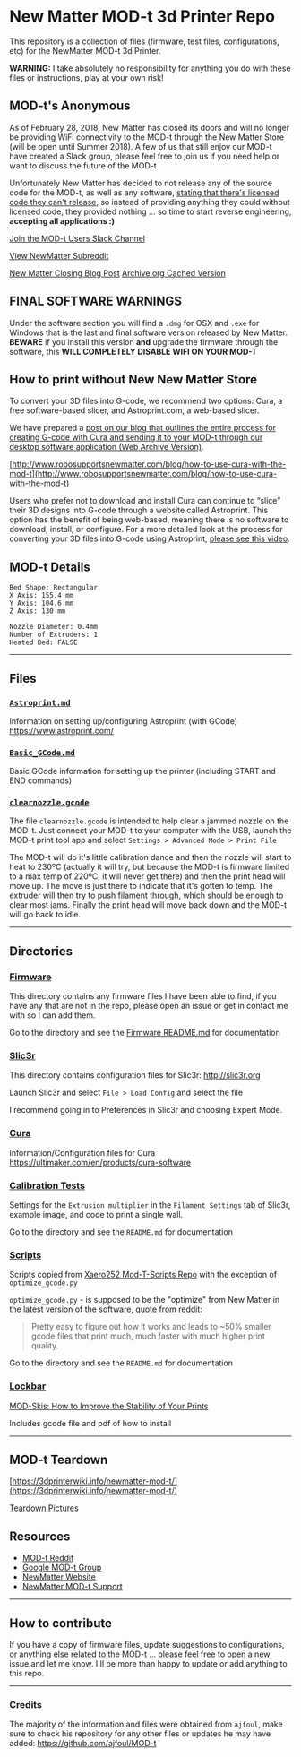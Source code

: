 New Matter MOD-t 3d Printer Repo
================================

This repository is a collection of files (firmware, test files, configurations, etc) for the NewMatter MOD-t 3d Printer.

**WARNING:** I take absolutely no responsibility for anything you do with these files or instructions, play at your own risk!

MOD-t's Anonymous
---------------
As of February 28, 2018, New Matter has closed its doors and will no longer be providing WiFi connectivity to the MOD-t through the New Matter Store (will be open until Summer 2018).  A few of us that still enjoy our MOD-t have created a Slack group, please feel free to join us if you need help or want to discuss the future of the MOD-t

Unfortunately New Matter has decided to not release any of the source code for the MOD-t, as well as any software, [stating that there's licensed code they can't release](https://www.reddit.com/r/newmatter/comments/7xly0q/request_for_unewmatter_open_source_modt_firmware/), so instead of providing anything they could without licensed code, they provided nothing ... so time to start reverse engineering, **accepting all applications :)**

[Join the MOD-t Users Slack Channel](https://join.slack.com/t/modt-users/shared_invite/enQtMzM4NzI5Mzg2NDY0LTYxZjUyZTNmNGFjNGZmZmVlOWY5NjNhM2E1MTlhYWY0MTc1YTgyYmMwZGRjNTVmMTI0MGUwNzliYTBmYjVjYmU)

[View NewMatter Subreddit](https://www.reddit.com/r/newmatter/)

[New Matter Closing Blog Post](https://newmatter.com/blog/permanent-closure/)
[Archive.org Cached Version](https://web.archive.org/web/20180301202219/https://newmatter.com/blog/permanent-closure/)

FINAL SOFTWARE WARNINGS
-----------------------
Under the software section you will find a `.dmg` for OSX and `.exe` for Windows that is the last and final software version released by New Matter. **BEWARE** if you install this version **and** upgrade the firmware through the software, this **WILL COMPLETELY DISABLE WIFI ON YOUR MOD-T**

How to print without New New Matter Store
-----------------------------------------
To convert your 3D files into G-code, we recommend two options: Cura, a free software-based slicer, and Astroprint.com, a web-based slicer.

We have prepared a [post on our blog that outlines the entire process for creating G-code with Cura and sending it to your MOD-t through our desktop software application (Web Archive Version)](https://web.archive.org/web/20180301201538/https://newmatter.com/blog/how-to-use-cura-with-the-mod-t/).

[http://www.robosupportsnewmatter.com/blog/how-to-use-cura-with-the-mod-t](http://www.robosupportsnewmatter.com/blog/how-to-use-cura-with-the-mod-t)

Users who prefer not to download and install Cura can continue to “slice” their 3D designs into G-code through a website called Astroprint. This option has the benefit of being web-based, meaning there is no software to download, install, or configure. For a more detailed look at the process for converting your 3D files into G-code using Astroprint, [please see this video](https://www.youtube.com/watch?v=UL1-fpE6NUI).

MOD-t Details
-------------

```
Bed Shape: Rectangular
X Axis: 155.4 mm
Y Axis: 104.6 mm
Z Axis: 130 mm

Nozzle Diameter: 0.4mm
Number of Extruders: 1
Heated Bed: FALSE
```

---

Files
-----

### [`Astroprint.md`](https://github.com/tripflex/MOD-t/tree/master/Astroprint.md)

Information on setting up/configuring Astroprint (with GCode) https://www.astroprint.com/

### [`Basic_GCode.md`](https://github.com/tripflex/MOD-t/tree/master/Basic_GCode.md)

Basic GCode information for setting up the printer (including START and END commands)

### [`clearnozzle.gcode`](https://github.com/tripflex/MOD-t/tree/master/clearnozzle.gcode)

The file `clearnozzle.gcode` is intended to help clear a jammed nozzle on the MOD-t. Just connect your MOD-t to your computer with the USB, launch the MOD-t print tool app and select `Settings > Advanced Mode > Print File`

The MOD-t will do it's little calibration dance and then the nozzle will start to heat to 230ºC (actually it will try, but because the MOD-t is firmware limited to a max temp of 220ºC, it will never get there) and then the print head will move up. The move is just there to indicate that it's gotten to temp. The extruder will then try to push filament through, which should be enough to clear most jams. Finally the print head will move back down and the MOD-t will go back to idle.

---

Directories
-----------

### [Firmware](https://github.com/tripflex/MOD-t/tree/master/firmware)

This directory contains any firmware files I have been able to find, if you have any that are not in the repo, please open an issue or get in contact me with so I can add them.

Go to the directory and see the [Firmware README.md](https://github.com/tripflex/MOD-t/tree/master/firmware) for documentation

### [Slic3r](https://github.com/tripflex/MOD-t/tree/master/Slic3r)

This directory contains configuration files for Slic3r: http://slic3r.org

Launch Slic3r and select `File > Load Config` and select the file

I recommend going in to Preferences in Slic3r and choosing Expert Mode.

### [Cura](https://github.com/tripflex/MOD-t/tree/master/Cura)

Information/Configuration files for Cura https://ultimaker.com/en/products/cura-software

### [Calibration Tests](https://github.com/tripflex/MOD-t/tree/master/Calibration%20Tests)

Settings for the `Extrusion multiplier` in the `Filament Settings` tab of Slic3r, example image, and code to print a single wall.

Go to the directory and see the `README.md` for documentation

### [Scripts](https://github.com/tripflex/MOD-t/tree/master/scripts)

Scripts copied from [Xaero252 Mod-T-Scripts Repo](https://github.com/Xaero252/Mod-T-Scripts) with the exception of `optimize_gcode.py`

`optimize_gcode.py` - is supposed to be the "optimize" from New Matter in the latest version of the software, [quote from reddit](https://www.reddit.com/r/newmatter/comments/7xly0q/request_for_unewmatter_open_source_modt_firmware/):
> Pretty easy to figure out how it works and leads to ~50% smaller gcode files that print much, much faster with much higher print quality.

Go to the directory and see the `README.md` for documentation

### [Lockbar](https://github.com/tripflex/MOD-t/tree/master/Lockbar)

[MOD-Skis: How to Improve the Stability of Your Prints](https://web.archive.org/web/20180619021649/https://newmatter.com/lockbars/)

Includes gcode file and pdf of how to install

---


MOD-t Teardown
-------------
[https://3dprinterwiki.info/newmatter-mod-t/](https://3dprinterwiki.info/newmatter-mod-t/)

[Teardown Pictures](https://flic.kr/s/aHsknFFE6Z)

Resources
---------

-	[MOD-t Reddit](http://www.reddit.com/r/newmatter)
-	[Google MOD-t Group](https://groups.google.com/forum/?#!forum/mod-t)
-	[NewMatter Website](http://www.newmatter.com)
-	[NewMatter MOD-t Support](http://support.newmatter.com)

---

How to contribute
-----------------

If you have a copy of firmware files, update suggestions to configurations, or anything else related to the MOD-t ... please feel free to open a new issue and let me know. I'll be more than happy to update or add anything to this repo.

---

### Credits

The majority of the information and files were obtained from `ajfoul`, make sure to check his repository for any other files or updates he may have added: https://github.com/ajfoul/MOD-t

